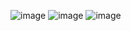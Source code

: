 ![image](https://github.com/RaghavGohil/Deltarune-Website/assets/71706645/671b6aca-01f6-4388-b806-8a7c3f119f02)
![image](https://github.com/RaghavGohil/Deltarune-Website/assets/71706645/696dd4a6-76b4-4664-9141-3b51acdebe09)
![image](https://github.com/RaghavGohil/Deltarune-Website/assets/71706645/e5814939-5855-47e5-8480-8ee5d36e9ae7)
